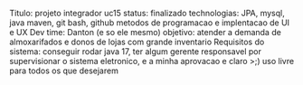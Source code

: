 Titulo: projeto integrador uc15
status: finalizado
technologias: JPA, mysql, java maven, git bash, github
metodos de programacao e implentacao de UI e UX
Dev time: Danton (e so ele mesmo)
objetivo: atender a demanda de almoxarifados e donos de lojas com grande inventario
Requisitos do sistema: conseguir rodar java 17, ter algum gerente responsavel por supervisionar o sistema eletronico, e a minha aprovacao e claro >;)
uso livre para todos os que desejarem
